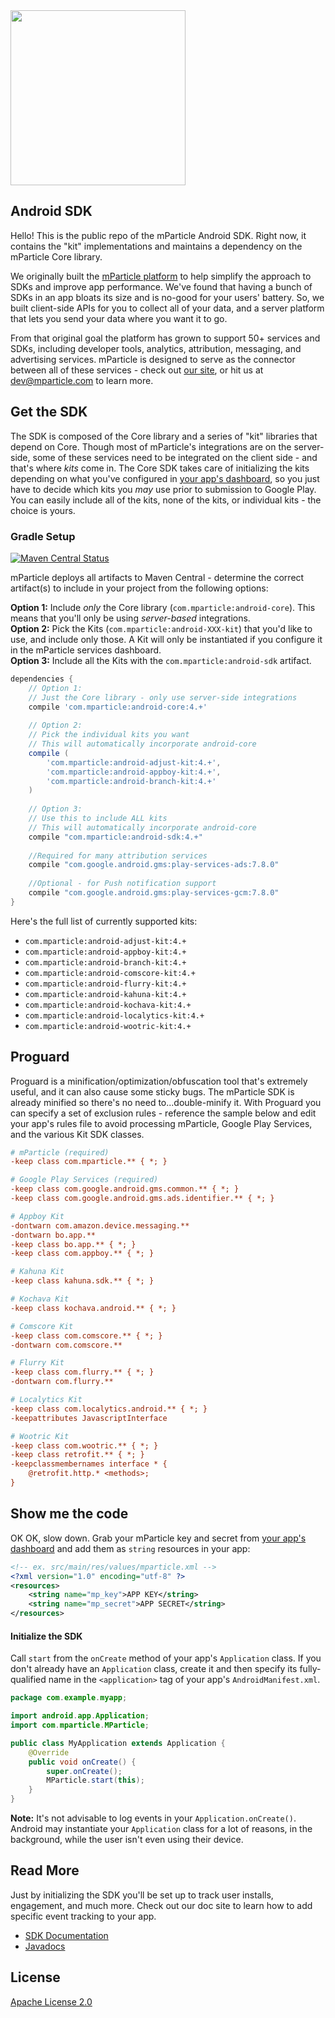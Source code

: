 <img src="https://www.mparticle.com/assets/img/logo.svg" width="280">

## Android SDK

Hello! This is the public repo of the mParticle Android SDK. Right now, it contains the "kit" implementations and maintains a dependency on the mParticle Core library. 

We originally built the [mParticle platform](www.mparticle.com) to help simplify the approach to SDKs and improve app performance. We've found that having a bunch of SDKs in an app bloats its size and is no-good for your users' battery. So, we built client-side APIs for you to collect all of your data, and a server platform that lets you send your data where you want it to go.

From that original goal the platform has grown to support 50+ services and SDKs, including developer tools, analytics, attribution, messaging, and advertising services. mParticle is designed to serve as the connector between all of these services - check out [our site](www.mparticle.com), or hit us at dev@mparticle.com to learn more.

## Get the SDK

The SDK is composed of the Core library and a series of "kit" libraries that depend on Core. Though most of mParticle's integrations are on the server-side, some of these services need to be integrated on the client side - and that's where *kits* come in. The Core SDK takes care of initializing the kits depending on what you've configured in [your app's dashboard](http://app.mparticle.com), so you just have to decide which kits you *may* use prior to submission to Google Play. You can easily include all of the kits, none of the kits, or individual kits - the choice is yours.

### Gradle Setup

[![Maven Central Status](https://maven-badges.herokuapp.com/maven-central/com.mparticle/android-core/badge.svg?style=flat-square)](https://search.maven.org/#search%7Cga%7C1%7Cmparticle)

mParticle deploys all artifacts to Maven Central - determine the correct artifact(s) to include in your project from the following options:

**Option 1:** Include *only* the Core library (`com.mparticle:android-core`). This means that you'll only be using *server-based* integrations.  
**Option 2:** Pick the Kits (`com.mparticle:android-XXX-kit`) that you'd like to use, and include only those. A Kit will only be instantiated if you configure it in the mParticle services dashboard.  
**Option 3:** Include all the Kits with the `com.mparticle:android-sdk` artifact.  

```groovy
dependencies {
    // Option 1: 
    // Just the Core library - only use server-side integrations
    compile 'com.mparticle:android-core:4.+'
    
    // Option 2: 
    // Pick the individual kits you want
    // This will automatically incorporate android-core
    compile (
        'com.mparticle:android-adjust-kit:4.+',
        'com.mparticle:android-appboy-kit:4.+',
        'com.mparticle:android-branch-kit:4.+'
    )
    
    // Option 3: 
    // Use this to include ALL kits
    // This will automatically incorporate android-core
    compile "com.mparticle:android-sdk:4.+"
    
    //Required for many attribution services
    compile "com.google.android.gms:play-services-ads:7.8.0"
    
    //Optional - for Push notification support
    compile "com.google.android.gms:play-services-gcm:7.8.0"
}
```

Here's the full list of currently supported kits:

- `com.mparticle:android-adjust-kit:4.+`
- `com.mparticle:android-appboy-kit:4.+`
- `com.mparticle:android-branch-kit:4.+`
- `com.mparticle:android-comscore-kit:4.+`
- `com.mparticle:android-flurry-kit:4.+`
- `com.mparticle:android-kahuna-kit:4.+`
- `com.mparticle:android-kochava-kit:4.+`
- `com.mparticle:android-localytics-kit:4.+`
- `com.mparticle:android-wootric-kit:4.+`

## Proguard

Proguard is a minification/optimization/obfuscation tool that's extremely useful, and it can also cause some sticky bugs. The mParticle SDK is already minified so there's no need to...double-minify it. With Proguard you can specify a set of exclusion rules - reference the sample below and edit your app's rules file to avoid processing mParticle, Google Play Services, and the various Kit SDK classes.

```ini
# mParticle (required)
-keep class com.mparticle.** { *; }

# Google Play Services (required)
-keep class com.google.android.gms.common.** { *; }
-keep class com.google.android.gms.ads.identifier.** { *; }

# Appboy Kit
-dontwarn com.amazon.device.messaging.**
-dontwarn bo.app.**
-keep class bo.app.** { *; } 
-keep class com.appboy.** { *; }

# Kahuna Kit
-keep class kahuna.sdk.** { *; } 

# Kochava Kit
-keep class kochava.android.** { *; } 

# Comscore Kit
-keep class com.comscore.** { *; } 
-dontwarn com.comscore.**

# Flurry Kit
-keep class com.flurry.** { *; }
-dontwarn com.flurry.**

# Localytics Kit
-keep class com.localytics.android.** { *; }
-keepattributes JavascriptInterface

# Wootric Kit
-keep class com.wootric.** { *; }
-keep class retrofit.** { *; }
-keepclassmembernames interface * {
    @retrofit.http.* <methods>;
}
```

## Show me the code

OK OK, slow down. Grab your mParticle key and secret from [your app's dashboard](https://app.mparticle.com/apps) and add them as `string` resources in your app:

```xml
<!-- ex. src/main/res/values/mparticle.xml -->
<?xml version="1.0" encoding="utf-8" ?>
<resources>
    <string name="mp_key">APP KEY</string>
    <string name="mp_secret">APP SECRET</string>
</resources>
```

#### Initialize the SDK

Call `start` from the `onCreate` method of your app's `Application` class. If you don't already have an `Application` class, create it and then specify its fully-qualified name in the `<application>` tag of your app's `AndroidManifest.xml`.

```java
package com.example.myapp;

import android.app.Application;
import com.mparticle.MParticle;

public class MyApplication extends Application {
    @Override
    public void onCreate() {
        super.onCreate();
        MParticle.start(this);
    }
}
```

**Note:** It's not advisable to log events in your `Application.onCreate()`. Android may instantiate your `Application` class for a lot of reasons, in the background, while the user isn't even using their device. 

## Read More

Just by initializing the SDK you'll be set up to track user installs, engagement, and much more. Check out our doc site to learn how to add specific event tracking to your app.

* [SDK Documentation](http://docs.mparticle.com/#sdk-documentation)
* [Javadocs](http://docs.mparticle.com/includes/javadocs)

## License

[Apache License 2.0](http://www.apache.org/licenses/LICENSE-2.0)

